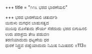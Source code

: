+++
title = "೧೧೩ ಭರದ ಭಾರಣೆಯಲಿ"

+++
ಭರದ ಭಾರಣೆಯಲಿ ಚತುರ್ದಶಿ  
ಯಿರುಳು ಮಗಧನ ಬಾಹುಸತ್ವದ  
ಮುರಿವು ಮೊಳೆತುದು ಶೌರ್ಯ ಸೆಡೆದುದು ಭರದ ಬಿಗುಹಿನಲಿ  
ಉರು ಪರಾಕ್ರಮ ತೇಜ ಪಡುವಣ   
ತರಣಿಯಾದುದು ಧಟ್ಟಣೆಯ ಧರ  
ಧುರಕೆ ನಿದ್ರ್ರವ ಜಿಹ್ವೆಯಾದುದು ನಿಮಿಷ ನಿಮಿಷದಲಿ    ॥113॥